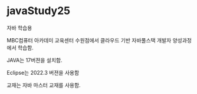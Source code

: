 # javaStudy25
자바 학습용

MBC컴퓨터 아카데미 교육센터 수원점에서 클라우드 기반 자바풀스택 개발자 양성과정에서 학습함.

JAVA는 17버젼을 설치함.

Eclipse는 2022.3 버젼을 사용함

교재는 자바 마스터 교재를 사용함.
